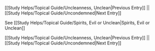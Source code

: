 [[Study Helps/Topical Guide/Uncleanness, Unclean|Previous Entry]]  ||  [[Study Helps/Topical Guide/Uncondemned|Next Entry]]

 See [[Study Helps/Topical Guide/Spirits, Evil or Unclean|Spirits, Evil or Unclean]]

[[Study Helps/Topical Guide/Uncleanness, Unclean|Previous Entry]]  ||  [[Study Helps/Topical Guide/Uncondemned|Next Entry]]